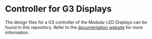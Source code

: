 # Controller for G3 Displays

The design files for a G3 controller of the Modular LED Displays can be found in this repository. Refer to the [documentation website](https://reiserlab.github.io/Modular-LED-Display) for more information.